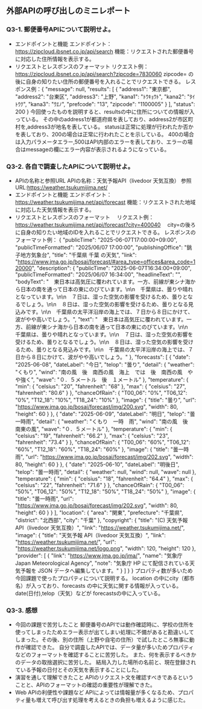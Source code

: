 ## 外部APIの呼び出しのミニレポート
### Q3-1. 郵便番号APIについて説明せよ。
* エンドポイントと機能
  エンドポイント：https://zipcloud.ibsnet.co.jp/api/search
  機能：リクエストされた郵便番号に対応した住所情報を表示する。
* リクエストとレスポンスのフォーマット
リクエスト例：https://zipcloud.ibsnet.co.jp/api/search?zipcode=7830060
zipcode= の後に自身の知りたい住所の郵便番号を入れることでリクエストできる。
レスポンス例：{
	"message": null,
	"results": [
		{
			"address1": "東京都",
			"address2": "台東区",
			"address3": "上野",
			"kana1": "ﾄｳｷｮｳﾄ",
			"kana2": "ﾀｲﾄｳｸ",
			"kana3": "ｳｴﾉ",
			"prefcode": "13",
			"zipcode": "1100005"
		}
	],
	"status": 200
}
今回使ったものを説明すると、resultsの中に住所についての情報が入っている。
その中のaddress1が都道府県を表しており、address2が市区町村を,address3が地名を表している。
statusは正常に処理が行われたか否かを表しており、200の場合は正常に行われたことを示している。
400の場合は入力パラメータエラー,500はAPI内部のエラーを表しており、エラーの場合はmessageの欄にエラー内容が表示されるようになっている。
### Q3-2. 各自で調査したAPIについて説明せよ。
* APIの名称と参照URL
  APIの名称：天気予報API（livedoor 天気互換）
  参照URL:https://weather.tsukumijima.net/
* エンドポイントと機能
  エンドポイント：https://weather.tsukumijima.net/api/forecast
  機能：リクエストされた地域に対応した天気情報を表示する。
* リクエストとレスポンスのフォーマット
　リクエスト例：https://weather.tsukumijima.net/api/forecast?city=400040
　city=の後ろに自身の知りたい地域のIDを入れることでリクエストできる。
  レスポンスのフォーマット例：
  {
    "publicTime": "2025-06-07T17:00:00+09:00",
    "publicTimeFormatted": "2025/06/07 17:00:00",
    "publishingOffice": "銚子地方気象台",
    "title": "千葉県 千葉 の天気",
    "link": "https://www.jma.go.jp/bosai/forecast/#area_type=offices&area_code=120000",
    "description": {
        "publicTime": "2025-06-07T16:34:00+09:00",
        "publicTimeFormatted": "2025/06/07 16:34:00",
        "headlineText": "",
        "bodyText": "　東日本は高気圧に覆われています。一方、前線が東シナ海から日本の南を通って日本の東にのびています。\n\n　千葉県は、曇りや晴れとなっています。\n\n　７日は、湿った空気の影響を受けるため、曇りとなるでしょう。\n\n　８日は、湿った空気の影響を受けるため、曇りとなる見込みです。\n\n　千葉県の太平洋沿岸の海上では、７日から８日にかけて、波がやや高いでしょう。",
        "text": "　東日本は高気圧に覆われています。一方、前線が東シナ海から日本の南を通って日本の東にのびています。\n\n　千葉県は、曇りや晴れとなっています。\n\n　７日は、湿った空気の影響を受けるため、曇りとなるでしょう。\n\n　８日は、湿った空気の影響を受けるため、曇りとなる見込みです。\n\n　千葉県の太平洋沿岸の海上では、７日から８日にかけて、波がやや高いでしょう。"
    },
    "forecasts": [
        {
            "date": "2025-06-08",
            "dateLabel": "今日",
            "telop": "曇り",
            "detail": {
                "weather": "くもり",
                "wind": "南の風　後　南西の風　海上　では　後　南西の風　やや強く",
                "wave": "０．５メートル　後　１メートル"
            },
            "temperature": {
                "min": {
                    "celsius": "20",
                    "fahrenheit": "68"
                },
                "max": {
                    "celsius": "27",
                    "fahrenheit": "80.6"
                }
            },
            "chanceOfRain": {
                "T00_06": "0%",
                "T06_12": "0%",
                "T12_18": "10%",
                "T18_24": "10%"
            },
            "image": {
                "title": "曇り",
                "url": "https://www.jma.go.jp/bosai/forecast/img/200.svg",
                "width": 80,
                "height": 60
            }
        },
        {
            "date": "2025-06-09",
            "dateLabel": "明日",
            "telop": "曇一時雨",
            "detail": {
                "weather": "くもり　一時　雨",
                "wind": "南の風　後　南東の風",
                "wave": "０．５メートル"
            },
            "temperature": {
                "min": {
                    "celsius": "19",
                    "fahrenheit": "66.2"
                },
                "max": {
                    "celsius": "23",
                    "fahrenheit": "73.4"
                }
            },
            "chanceOfRain": {
                "T00_06": "60%",
                "T06_12": "60%",
                "T12_18": "60%",
                "T18_24": "60%"
            },
            "image": {
                "title": "曇一時雨",
                "url": "https://www.jma.go.jp/bosai/forecast/img/202.svg",
                "width": 80,
                "height": 60
            }
        },
        {
            "date": "2025-06-10",
            "dateLabel": "明後日",
            "telop": "曇一時雨",
            "detail": {
                "weather": null,
                "wind": null,
                "wave": null
            },
            "temperature": {
                "min": {
                    "celsius": "18",
                    "fahrenheit": "64.4"
                },
                "max": {
                    "celsius": "22",
                    "fahrenheit": "71.6"
                }
            },
            "chanceOfRain": {
                "T00_06": "50%",
                "T06_12": "50%",
                "T12_18": "50%",
                "T18_24": "50%"
            },
            "image": {
                "title": "曇一時雨",
                "url": "https://www.jma.go.jp/bosai/forecast/img/202.svg",
                "width": 80,
                "height": 60
            }
        }
    ],
    "location": {
        "area": "関東",
        "prefecture": "千葉県",
        "district": "北西部",
        "city": "千葉"
    },
    "copyright": {
        "title": "(C) 天気予報 API（livedoor 天気互換）",
        "link": "https://weather.tsukumijima.net/",
        "image": {
            "title": "天気予報 API（livedoor 天気互換）",
            "link": "https://weather.tsukumijima.net/",
            "url": "https://weather.tsukumijima.net/logo.png",
            "width": 120,
            "height": 120
        },
        "provider": [
            {
                "link": "https://www.jma.go.jp/jma/",
                "name": "気象庁 Japan Meteorological Agency",
                "note": "気象庁 HP にて配信されている天気予報を JSON データへ編集しています。"
            }
        ]
    }
}
プロパティ数が多いため今回課題で使ったプロパティについて説明する。
location の中にcity（都市名）が入っており、forecasts の中に天気に関する情報が入っている。
date(日付),telop（天気）などが forecastsの中に入っている。
### Q3-3. 感想
* 今回の課題で苦労したこと
郵便番号のAPIでは動作確認時に、学校の住所を使ってしまったためエラー表示が出てしまい処理に不備があると勘違いしてしまった。その後、別の住所（上野や自宅の住所）で試したところ無事に動作が確認できた。
自分で調査したAPIでは、データ量が多いためプロパティなどのフォーマットを確認することに苦労した。
また、何を表示するべきかのデータの取捨選択に苦労した。
結局入力した場所の名前と、現在登録されている予報の日付とその天気を表示することにした。
* 演習を通して理解できたこと
APIのリクエスト文を確認すべきであるということと、APIのフォーマットの確認の重要性が理解できた。
* Web APIの利便性や課題など
APIによっては情報量が多くなるため、プロパティ量も増えて呼び出す処理を考えるときの負担も増えるように感じた。
